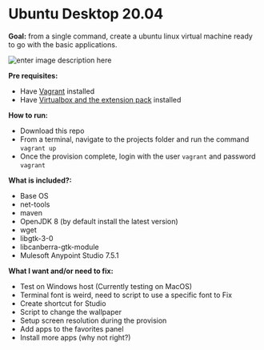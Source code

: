 # Ubuntu Desktop 20.04

**Goal:**
from a single command, create a ubuntu linux virtual machine ready to go with the basic applications.

![enter image description here](https://i.imgur.com/xpMpFkY.jpg)

**Pre requisites:**
- Have [Vagrant](https://www.vagrantup.com/downloads.html) installed
- Have [Virtualbox and the extension pack](https://www.virtualbox.org/wiki/Downloads) installed

**How to run:**
- Download this repo
- From a terminal, navigate to the projects folder and run the command `vagrant up`
- Once the provision complete, login with the user `vagrant` and password `vagrant`

**What is included?:**
- Base OS
- net-tools
- maven
- OpenJDK 8 (by default install the latest version)
- wget
- libgtk-3-0
- libcanberra-gtk-module
- Mulesoft Anypoint Studio 7.5.1

**What I want and/or need to fix:**
- Test on Windows host (Currently testing on MacOS)
- Terminal font is weird, need to script to use a specific font to Fix
- Create shortcut for Studio
- Script to change the wallpaper
- Setup screen resolution during the provision
- Add apps to the favorites panel
- Install more apps (why not right?)

